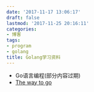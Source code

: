 ```yaml
---
date: '2017-11-17 13:06:17'
draft: false
lastmod: '2017-11-25 20:16:11'
categories:
- 博客
tags:
- program
- golang
title: Golang学习资料
---
```


- Go语言编程(部分内容过期)
- [The way to go](https://github.com/Unknwon/the-way-to-go_ZH_CN/blob/master/eBook/directory.md)